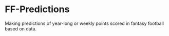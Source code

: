 # FF-Predictions
Making predictions of year-long or weekly points scored in fantasy football based on data.
